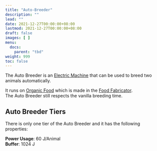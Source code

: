 ```yaml
---
title: "Auto-Breeder"
description: ""
lead: ""
date: 2021-12-27T00:00:00+08:00
lastmod: 2021-12-27T00:00:00+08:00
draft: false
images: [ ]
menu:
  docs:
    parent: "tbd"
weight: 999
toc: false
---
```


The Auto Breeder is an [Electric Machine](/docs/slimefun/electric-machines) that can be used to breed two animals automatically.

It runs on [Organic Food](/docs/slimefun/miscellaneous-items) which is made in the [Food Fabricator](/docs/slimefun/food-fabricator).  
The Auto Breeder still respects the vanilla breeding time.

## Auto Breeder Tiers

There is only one tier of the Auto Breeder and it has the following properties:

**Power Usage**: 60 J/Animal  
**Buffer**: 1024 J

